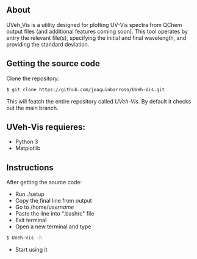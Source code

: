 ## About
UVeh_Vis is a utility designed for plotting UV-Vis spectra from QChem output files (and additional features coming soon). This tool operates by entry the relevant file(s), specifying the initial and final wavelength, and providing the standard deviation.

## Getting the source code

Clone the repository:
```bash
$ git clone https://github.com/joaquinbarroso/UVeh-Vis.git
```

This will featch the entire repository called *UVeh-Vis*. 
By default it checks out the main branch.

## UVeh-Vis requieres:
- Python 3
- Matplotlib

## Instructions
After getting the source code: 
+ Run ./setup
+ Copy the final line from output
+ Go to /home/_username_
+ Paste the line into ".bashrc" file
+ Exit terminal
+ Open a new terminal and type
```bash
$ UVeh-Vis -h
```
+ Start using it

